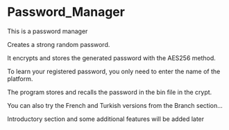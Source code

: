 # Password_Manager

<p>This is a password manager
<p>Creates a strong random password.
<p>It encrypts and stores the generated password with the AES256 method.
<p>To learn your registered password, you only need to enter the name of the platform.
<p>The program stores and recalls the password in the bin file in the crypt.
<p>You can also try the French and Turkish versions from the Branch section...
<p>Introductory section and some additional features will be added later
